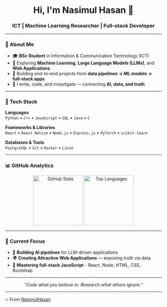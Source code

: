 <!-- 🌐 Nasimul Hasan | GitHub Profile README -->

<h1 align="center">Hi, I'm Nasimul Hasan 👋</h1>
<h3 align="center">ICT | Machine Learning Researcher | Full-stack Developer</h3>

---

### 🧠 About Me  
- 🎓 **BSc Student** in Information & Communication Technology (ICT)  
- 🧩 Exploring **Machine Learning**, **Large Language Models (LLMs)**, and **Web Applications**  
- 🧰 Building end-to-end projects from **data pipelines → ML models → full-stack apps**    
- 💬 I write, code, and investigate — connecting **AI, data, and truth**  

---

### 🧰 Tech Stack

**Languages**  
`Python` • `C++` • `JavaScript` • `SQL` • `Java` • `C` 

**Frameworks & Libraries**  
`React` • `React Native` • `Node.js` • `Express.js` • `PyTorch` • `scikit-learn`

**Databases & Tools**  
`PostgreSQL` • `Git` • `Docker` • `Linux`

---

### 📊 GitHub Analytics

<p align="center">
  <img src="https://github-readme-stats.vercel.app/api?username=tomorrowjis&show_icons=true&theme=tokyonight" alt="GitHub Stats" height="160"/>
  <img src="https://github-readme-stats.vercel.app/api/top-langs/?username=tomorrowjis&layout=compact&theme=tokyonight" alt="Top Languages" height="160"/>
</p>

---

### 🧭 Current Focus
- 🧠 **Building AI pipelines** for LLM-driven applications  
- 🌍 **Creating Attractive Web Applications** — exposing truth via data  
- 🔧 **Mastering full-stack JavaScript** - React, Node, HTML, CSS, Bootstrap  


---

<p align="center">
  <i>“Code what you believe in. Research what others ignore.”</i>
</p>

---

⭐️ From [NasimulHasan](https://github.com/tomorrowjis)

